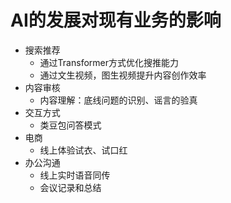 # AI的发展对现有业务的影响

- 搜索推荐
	- 通过Transformer方式优化搜推能力
	- 通过文生视频，图生视频提升内容创作效率
- 内容审核
	- 内容理解：底线问题的识别、谣言的验真
- 交互方式
	- 类豆包问答模式
- 电商
	- 线上体验试衣、试口红
- 办公沟通
	- 线上实时语音同传
	- 会议记录和总结